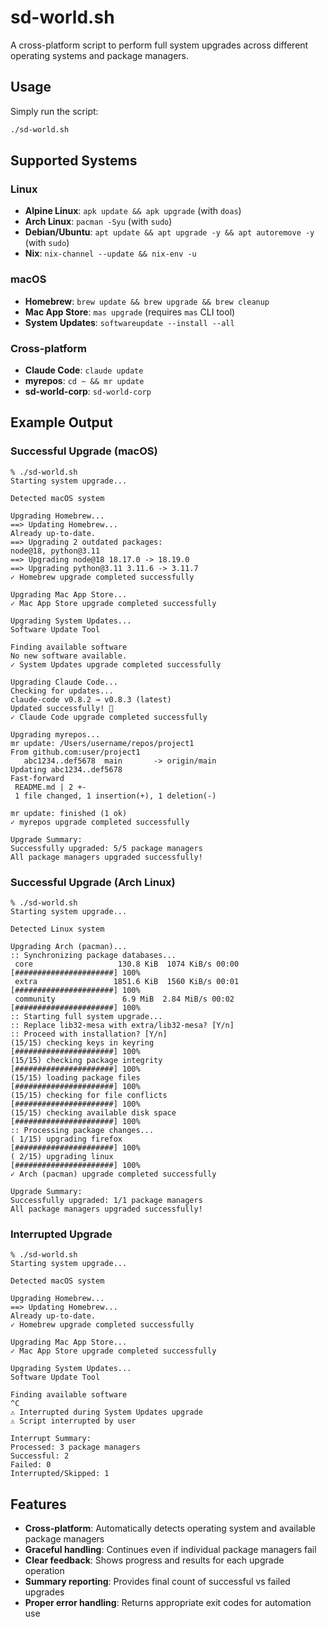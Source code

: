 # sd-world.sh

A cross-platform script to perform full system upgrades across different operating systems and package managers.

## Usage

Simply run the script:

```bash
./sd-world.sh
```

## Supported Systems

### Linux
- **Alpine Linux**: `apk update && apk upgrade` (with `doas`)
- **Arch Linux**: `pacman -Syu` (with `sudo`)
- **Debian/Ubuntu**: `apt update && apt upgrade -y && apt autoremove -y` (with `sudo`)
- **Nix**: `nix-channel --update && nix-env -u`

### macOS
- **Homebrew**: `brew update && brew upgrade && brew cleanup`
- **Mac App Store**: `mas upgrade` (requires `mas` CLI tool)
- **System Updates**: `softwareupdate --install --all`

### Cross-platform
- **Claude Code**: `claude update`
- **myrepos**: `cd ~ && mr update`
- **sd-world-corp**: `sd-world-corp`

## Example Output

### Successful Upgrade (macOS)
```
% ./sd-world.sh
Starting system upgrade...

Detected macOS system

Upgrading Homebrew...
==> Updating Homebrew...
Already up-to-date.
==> Upgrading 2 outdated packages:
node@18, python@3.11
==> Upgrading node@18 18.17.0 -> 18.19.0
==> Upgrading python@3.11 3.11.6 -> 3.11.7
✓ Homebrew upgrade completed successfully

Upgrading Mac App Store...
✓ Mac App Store upgrade completed successfully

Upgrading System Updates...
Software Update Tool

Finding available software
No new software available.
✓ System Updates upgrade completed successfully

Upgrading Claude Code...
Checking for updates...
claude-code v0.8.2 → v0.8.3 (latest)
Updated successfully! 🎉
✓ Claude Code upgrade completed successfully

Upgrading myrepos...
mr update: /Users/username/repos/project1
From github.com:user/project1
   abc1234..def5678  main       -> origin/main
Updating abc1234..def5678
Fast-forward
 README.md | 2 +-
 1 file changed, 1 insertion(+), 1 deletion(-)

mr update: finished (1 ok)
✓ myrepos upgrade completed successfully

Upgrade Summary:
Successfully upgraded: 5/5 package managers
All package managers upgraded successfully!
```

### Successful Upgrade (Arch Linux)
```
% ./sd-world.sh
Starting system upgrade...

Detected Linux system

Upgrading Arch (pacman)...
:: Synchronizing package databases...
 core                   130.8 KiB  1074 KiB/s 00:00 [######################] 100%
 extra                 1851.6 KiB  1560 KiB/s 00:01 [######################] 100%
 community               6.9 MiB  2.84 MiB/s 00:02 [######################] 100%
:: Starting full system upgrade...
:: Replace lib32-mesa with extra/lib32-mesa? [Y/n]
:: Proceed with installation? [Y/n]
(15/15) checking keys in keyring                     [######################] 100%
(15/15) checking package integrity                   [######################] 100%
(15/15) loading package files                        [######################] 100%
(15/15) checking for file conflicts                  [######################] 100%
(15/15) checking available disk space                [######################] 100%
:: Processing package changes...
( 1/15) upgrading firefox                            [######################] 100%
( 2/15) upgrading linux                              [######################] 100%
✓ Arch (pacman) upgrade completed successfully

Upgrade Summary:
Successfully upgraded: 1/1 package managers
All package managers upgraded successfully!
```

### Interrupted Upgrade
```
% ./sd-world.sh
Starting system upgrade...

Detected macOS system

Upgrading Homebrew...
==> Updating Homebrew...
Already up-to-date.
✓ Homebrew upgrade completed successfully

Upgrading Mac App Store...
✓ Mac App Store upgrade completed successfully

Upgrading System Updates...
Software Update Tool

Finding available software
^C
⚠ Interrupted during System Updates upgrade
⚠ Script interrupted by user

Interrupt Summary:
Processed: 3 package managers
Successful: 2
Failed: 0
Interrupted/Skipped: 1
```

## Features

- **Cross-platform**: Automatically detects operating system and available package managers
- **Graceful handling**: Continues even if individual package managers fail
- **Clear feedback**: Shows progress and results for each upgrade operation
- **Summary reporting**: Provides final count of successful vs failed upgrades
- **Proper error handling**: Returns appropriate exit codes for automation use
